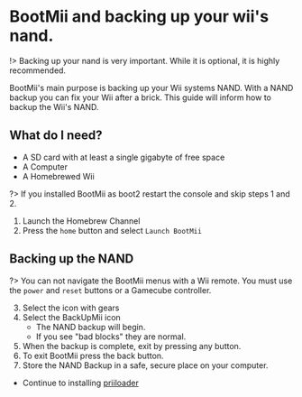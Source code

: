 # BootMii and backing up your wii's nand.

!> Backing up your nand is very important. While it is optional, it is highly recommended.

BootMii's main purpose is backing up your Wii systems NAND. With a NAND backup you can fix your Wii after a brick. This guide will inform how to backup the Wii's NAND.

## What do I need?

- A SD card with at least a single gigabyte of free space
- A Computer
- A Homebrewed Wii

?> If you installed BootMii as boot2 restart the console and skip steps 1 and 2.

1. Launch the Homebrew Channel
2. Press the `home` button and select `Launch BootMii`

## Backing up the NAND

?> You can not navigate the BootMii menus with a Wii remote. You must use the `power` and `reset` buttons or a Gamecube controller.

3. Select the icon with gears
4. Select the BackUpMii icon
    - The NAND backup will begin.
    - If you see "bad blocks" they are normal.
5. When the backup is complete, exit by pressing any button.
6. To exit BootMii press the back button.
7. Store the NAND Backup in a safe, secure place on your computer.

- Continue to installing [priiloader](priiloader)


